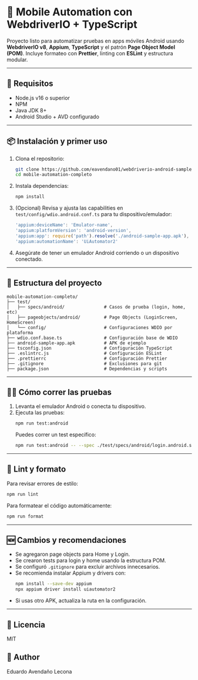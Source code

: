 
# 📱 Mobile Automation con WebdriverIO + TypeScript

Proyecto listo para automatizar pruebas en apps móviles Android usando **WebdriverIO v8**, **Appium**, **TypeScript** y el patrón **Page Object Model (POM)**. Incluye formateo con **Prettier**, linting con **ESLint** y estructura modular.

---

## 🚀 Requisitos

- Node.js v16 o superior
- NPM
- Java JDK 8+
- Android Studio + AVD configurado

---

## 📦 Instalación y primer uso

1. Clona el repositorio:
   ```bash
   git clone https://github.com/eavendano01/webdriverio-android-sample.git
   cd mobile-automation-completo
   ```
2. Instala dependencias:
   ```bash
   npm install
   ```
3. (Opcional) Revisa y ajusta las capabilities en `test/config/wdio.android.conf.ts` para tu dispositivo/emulador:
   ```ts
   'appium:deviceName': 'Emulator-name',
   'appium:platformVersion': 'android-version',
   'appium:app': require('path').resolve('./android-sample-app.apk'),
   'appium:automationName': 'UiAutomator2'
   ```
4. Asegúrate de tener un emulador Android corriendo o un dispositivo conectado.

---

## 🧪 Estructura del proyecto

```
mobile-automation-completo/
├── test/
│   ├── specs/android/               # Casos de prueba (login, home, etc)
│   ├── pageobjects/android/         # Page Objects (LoginScreen, HomeScreen)
│   └── config/                      # Configuraciones WDIO por plataforma
├── wdio.conf.base.ts                # Configuración base de WDIO
├── android-sample-app.apk           # APK de ejemplo
├── tsconfig.json                    # Configuración TypeScript
├── .eslintrc.js                     # Configuración ESLint
├── .prettierrc                      # Configuración Prettier
├── .gitignore                       # Exclusiones para git
├── package.json                     # Dependencias y scripts
```

---

## 🏃‍♂️ Cómo correr las pruebas

1. Levanta el emulador Android o conecta tu dispositivo.
2. Ejecuta las pruebas:
   ```bash
   npm run test:android
   ```
   Puedes correr un test específico:
   ```bash
   npm run test:android -- --spec ./test/specs/android/login.android.spec.ts
   ```

---

## 🧼 Lint y formato

Para revisar errores de estilo:
```bash
npm run lint
```
Para formatear el código automáticamente:
```bash
npm run format
```

---

## 🆕 Cambios y recomendaciones

- Se agregaron page objects para Home y Login.
- Se crearon tests para login y home usando la estructura POM.
- Se configuró `.gitignore` para excluir archivos innecesarios.
- Se recomienda instalar Appium y drivers con:
  ```bash
  npm install --save-dev appium
  npx appium driver install uiautomator2
  ```
- Si usas otro APK, actualiza la ruta en la configuración.

---

## 📄 Licencia

MIT

## 📄 Author
Eduardo Avendaño Lecona